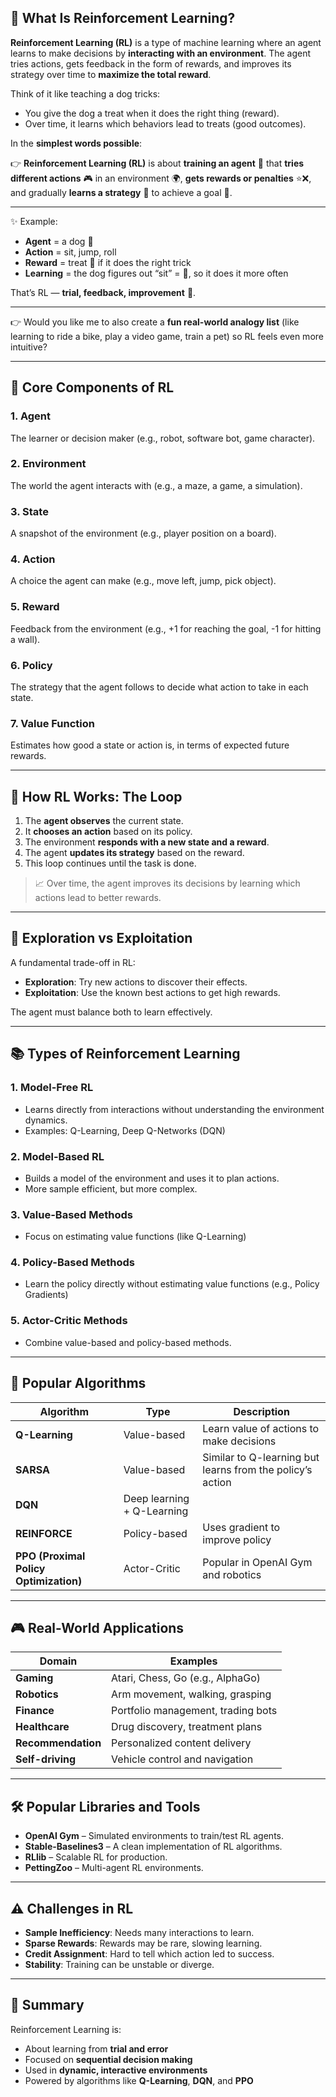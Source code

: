## 🧠 What Is Reinforcement Learning?

**Reinforcement Learning (RL)** is a type of machine learning where an agent learns to make decisions by **interacting with an environment**. The agent tries actions, gets feedback in the form of rewards, and improves its strategy over time to **maximize the total reward**.

Think of it like teaching a dog tricks:

* You give the dog a treat when it does the right thing (reward).
* Over time, it learns which behaviors lead to treats (good outcomes).

In the **simplest words possible**:

👉 **Reinforcement Learning (RL)** is about **training an agent** 🤖 that **tries different actions** 🎮 in an environment 🌍, **gets rewards or penalties** ⭐❌, and gradually **learns a strategy** 📜 to achieve a goal 🎯.

---

✨ Example:

* **Agent** = a dog 🐶
* **Action** = sit, jump, roll
* **Reward** = treat 🍪 if it does the right trick
* **Learning** = the dog figures out “sit” = 🍪, so it does it more often

That’s RL — **trial, feedback, improvement** 🔄.

---

👉 Would you like me to also create a **fun real-world analogy list** (like learning to ride a bike, play a video game, train a pet) so RL feels even more intuitive?

---

## 🧩 Core Components of RL

### 1. **Agent**

The learner or decision maker (e.g., robot, software bot, game character).

### 2. **Environment**

The world the agent interacts with (e.g., a maze, a game, a simulation).

### 3. **State**

A snapshot of the environment (e.g., player position on a board).

### 4. **Action**

A choice the agent can make (e.g., move left, jump, pick object).

### 5. **Reward**

Feedback from the environment (e.g., +1 for reaching the goal, -1 for hitting a wall).

### 6. **Policy**

The strategy that the agent follows to decide what action to take in each state.

### 7. **Value Function**

Estimates how good a state or action is, in terms of expected future rewards.

---

## 🔁 How RL Works: The Loop

1. The **agent observes** the current state.
2. It **chooses an action** based on its policy.
3. The environment **responds with a new state and a reward**.
4. The agent **updates its strategy** based on the reward.
5. This loop continues until the task is done.

> 📈 Over time, the agent improves its decisions by learning which actions lead to better rewards.

---

## 🔄 Exploration vs Exploitation

A fundamental trade-off in RL:

* **Exploration**: Try new actions to discover their effects.
* **Exploitation**: Use the known best actions to get high rewards.

The agent must balance both to learn effectively.

---

## 📚 Types of Reinforcement Learning

### 1. **Model-Free RL**

* Learns directly from interactions without understanding the environment dynamics.
* Examples: Q-Learning, Deep Q-Networks (DQN)

### 2. **Model-Based RL**

* Builds a model of the environment and uses it to plan actions.
* More sample efficient, but more complex.

### 3. **Value-Based Methods**

* Focus on estimating value functions (like Q-Learning)

### 4. **Policy-Based Methods**

* Learn the policy directly without estimating value functions (e.g., Policy Gradients)

### 5. **Actor-Critic Methods**

* Combine value-based and policy-based methods.

---

## 🤖 Popular Algorithms

| Algorithm                              | Type                       | Description                                               |
| -------------------------------------- | -------------------------- | --------------------------------------------------------- |
| **Q-Learning**                         | Value-based                | Learn value of actions to make decisions                  |
| **SARSA**                              | Value-based                | Similar to Q-learning but learns from the policy’s action |
| **DQN**                                | Deep learning + Q-Learning |                                                           |
| **REINFORCE**                          | Policy-based               | Uses gradient to improve policy                           |
| **PPO (Proximal Policy Optimization)** | Actor-Critic               | Popular in OpenAI Gym and robotics                        |

---

## 🎮 Real-World Applications

| Domain             | Examples                           |
| ------------------ | ---------------------------------- |
| **Gaming**         | Atari, Chess, Go (e.g., AlphaGo)   |
| **Robotics**       | Arm movement, walking, grasping    |
| **Finance**        | Portfolio management, trading bots |
| **Healthcare**     | Drug discovery, treatment plans    |
| **Recommendation** | Personalized content delivery      |
| **Self-driving**   | Vehicle control and navigation     |

---

## 🛠️ Popular Libraries and Tools

* **OpenAI Gym** – Simulated environments to train/test RL agents.
* **Stable-Baselines3** – A clean implementation of RL algorithms.
* **RLlib** – Scalable RL for production.
* **PettingZoo** – Multi-agent RL environments.

---

## ⚠️ Challenges in RL

* **Sample Inefficiency**: Needs many interactions to learn.
* **Sparse Rewards**: Rewards may be rare, slowing learning.
* **Credit Assignment**: Hard to tell which action led to success.
* **Stability**: Training can be unstable or diverge.

---

## 🧠 Summary

Reinforcement Learning is:

* About learning from **trial and error**
* Focused on **sequential decision making**
* Used in **dynamic, interactive environments**
* Powered by algorithms like **Q-Learning**, **DQN**, and **PPO**
